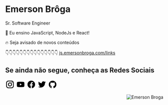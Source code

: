 # Emerson Brôga

Sr. Software Engineer

🌟 Eu ensino JavaScript, NodeJs e React!

🔥 Seja avisado de novos conteúdos

👇👇👇👇👇👇👇👇👇👇👇👇👇👇👇
[js.emersonbroga.com/links](https://js.emersonbroga.com/links)


## Se ainda não segue, conheça as Redes Sociais

[![instagram.com/emersonbrogadev](https://github.com/emersonbroga/social-media-snippets/blob/master/static/instagram.png?raw=true)](https://emersonbroga.com/instagram)
[![youtube.com/c/emersonbroga](https://github.com/emersonbroga/social-media-snippets/blob/master/static/youtube.png?raw=true)](https://emersonbroga.com/youtube)
[![facebook.com/emersonbrogadev](https://github.com/emersonbroga/social-media-snippets/blob/master/static/facebook.png?raw=true)](https://emersonbroga.com/facebook)
[![twitter.com/emersonbroga](https://github.com/emersonbroga/social-media-snippets/blob/master/static/twitter.png?raw=true)](https://emersonbroga.com/twitter)
[![github.com/emersonbroga](https://github.com/emersonbroga/social-media-snippets/blob/master/static/github.png?raw=true)](https://emersonbroga.com/github)

<p align="right"><img src="https://emersonbroga.com/wp-content/uploads/2020/01/emersonbroga-smile.png" alt="Emerson Broga" /><p/>
